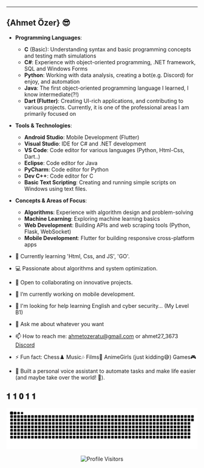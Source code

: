 
---

## {Ahmet Özer} 😎

- **Programming Languages**:  
  - **C** (Basic): Understanding syntax and basic programming concepts and testing math simulations
  - **C#**: Experience with object-oriented programming, .NET framework, SQL and Windows Forms  
  - **Python**: Working with data analysis, creating a bot(e.g. Discord) for enjoy, and automation  
  - **Java**: The first object-oriented programming language I learned, I know intermediate(?!)  
  - **Dart (Flutter)**: Creating UI-rich applications, and contributing to various projects. Currently, it is one of the professional areas I am primarily focused on
  

- **Tools & Technologies**:   
  - **Android Studio**: Mobile Development (Flutter)  
  - **Visual Studio**: IDE for C# and .NET development  
  - **VS Code**: Code editor for various languages (Python, Html-Css, Dart..)
  - **Eclipse**: Code editor for Java
  - **PyCharm**: Code editor for Python
  - **Dev C++**: Code editor for C
  - **Basic Text Scripting**: Creating and running simple scripts on Windows using text files.

- **Concepts & Areas of Focus**:    
  - **Algorithms**: Experience with algorithm design and problem-solving    
  - **Machine Learning**: Exploring machine learning basics
  - **Web Development**: Building APIs and web scraping tools (Python, Flask, WebSocket)  
  - **Mobile Development**: Flutter for building responsive cross-platform apps   

- 🌱 Currently learning 'Html, Css, and JS', 'GO'.
- 💻 Passionate about algorithms and system optimization.
- 🚀 Open to collaborating on innovative projects.
- 🔭 I’m currently working on mobile development.
- 🤔 I'm looking for help learning English and cyber security... (My Level B1)
- 💬 Ask me about whatever you want
- 📫 How to reach me: ahmetozeratu@gmail.com or ahmet27_3673 [Discord](https://www.discord.com)
- ⚡ Fun fact: Chess♟️ Music🎶 Films🎥 AnimeGirls (just kidding😅) Games🎮
- 🤖 Built a personal voice assistant to automate tasks and make life easier (and maybe take over the world! 🤫).


 𝟏 𝟏 𝟎 𝟏 𝟏 
 ---

 
![snake gif](https://github.com/ahmetozer27/ahmetozer27/blob/output/github-snake-dark.svg)


<div align="center">

  ![Profile Visitors](https://visitor-badge.laobi.icu/badge?page_id=ahmetozer27)
  
</div>
